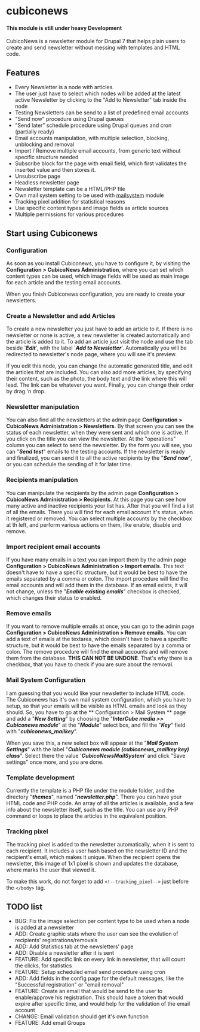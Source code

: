 # cubiconews

#### This module is still under heavy Development

CubicoNews is a newsletter module for Drupal 7 that helps plain users to create and send newsletter without messing with templates and HTML code.


## Features
* Every Newsletter is a node with articles.
* The user just have to select which nodes will be added at the latest active Newsletter by clicking to the "Add to Newsletter" tab inside the node
* Testing Newsletters can be send to a list of predefined email accounts
* "Send now" procedure using Drupal queues
* "Send later" schedule procedure using Drupal queues and cron (partially ready)
* Email accounts manipulation, with multiple selection, blocking, unblocking and removal
* Import / Remove multiple email accounts, from generic text without specific structure needed
* Subscribe block for the page with email field, which first validates the inserted value and then stores it.
* Unsubscribe page
* Headless newsletter page
* Newsletter template can be a HTML/PHP file
* Own mail system setting to be used with [mailsystem](https://www.drupal.org/project/mailsystem) module
* Tracking pixel addition for statistical reasons
* Use specific content types and image fields as article sources
* Multiple permissions for various procedures


## Start using Cubiconews
### Configuration
As soon as you install Cubiconews, you have to configure it, by visiting the **Configuration > CubicoNews Administration**, where you can set which content types can be used, which image fields will be used as main image for each article and the testing email accounts.

When you finish Cubiconews configuration, you are ready to create your newsletters.

### Create a Newsletter and add Articles
To create a new newsletter you just have to add an article to it. If there is no newsletter or none is active, a new newsletter is created automatically and the article is added to it. To add an article just visit the node and use the tab beside '**_Edit_**', with the label '**_Add to Newsletter_**'. Automatically you will be redirected to newsletter's node page, where you will see it's preview.

If you edit this node, you can change the automatic generated title, and edit the articles that are included. You can also add more articles, by specifying their content, such as the photo, the body text and the link where this will lead. The link can be whatever you want. Finally, you can change their order by drag 'n drop.

### Newsletter manipulation
You can also find all the newsletters at the admin page **Configuration > CubicoNews Administration > Newsletters**. By that screen you can see the status of each newsletter, when they were sent and which one is active. If you click on the title you can view the newsletter. At the "operations" column you can select to send the newsletter. By the form you will see, you can "**_Send test_**" emails to the testing accounts. If the newsletter is ready and finalized, you can send it to all the active recipients by the "**_Send now_**", or you can schedule the sending of it for later time.

### Recipients manipulation
You can manipulate the recipients by the admin page **Configuration > CubicoNews Administration > Recipients**. At this page you can see how many active and inactive recipients your list has. After that you will find a list of all the emails. There you will find for each email account it's status, when it registered or removed. You can select multiple accounts by the checkbox at th left, and perform various actions on them, like enable, disable and remove.

### Import recipient email accounts
If you have many emails in a text you can import them by the admin page **Configuration > CubicoNews Administration > Import emails**. This text doesn't have to have a specific structure, but it would be best to have the emails separated by a comma or colon. The import procedure will find the email accounts and will add them in the database. If an email exists, it will not change, unless the "**_Enable existing emails_**" checkbox is checked, which changes their status to enabled.

### Remove emails
If you want to remove multiple emails at once, you can go to the admin page **Configuration > CubicoNews Administration > Remove emails**. You can add a text of emails at the textarea, which doesn't have to have a specific structure, but it would be best to have the emails separated by a comma or colon. The remove procedure will find the email accounts and will remove them from the database. **THIS CAN NOT BE UNDONE**. That's why there is a checkbox, that you have to check if you are sure about the removal.

### Mail System Configuration
I am guessing that you would like your newsletter to include HTML code. The Cubiconews has it's own mail system configuration, which you have to setup, so that your emails will be visible as HTML emails and look as they should. So, you have to go at the ** Configuration > Mail System ** page and add a "**_New Setting_**" by choosing the "**_InterCube media >> Cubiconews module_**" at the "**_Module_**" select box, and fill the "**_Key_**" field with "**_cubiconews_mailkey_**".

When you save this, a new select box will appear at the "**_Mail System Settings_**" with the label "**_Cubiconews module (cubiconews_mailkey key) class_**". Select there the value '**_CubicoNewsMailSystem_**' and click "Save settings" once more, and you are done.

### Template development
Currently the template is a PHP file under the module folder, and the directory "**_themes_**", named "**_newsletter.php_**". There you can have your HTML code and PHP code. An array of all the articles is available, and a few info about the newsletter itself, such as the title. You can use any PHP command or loops to place the articles in the equivalent position.

### Tracking pixel
The tracking pixel is added to the newsletter automatically, when it is sent to each recipient. It includes a user hash based on the newsletter ID and the recipient's email, which makes it unique. When the recipient opens the newsletter, this image of 1x1 pixel is shown and updates the database, where marks the user that viewed it.

To make this work, do not forget to add `<!--tracking_pixel-->` just before the `</body>` tag.


## TODO list
* BUG: Fix the image selection per content type to be used when a node is added at a newsletter
* ADD: Create graphic stats where the user can see the evolution of recipients' registrations/removals
* ADD: Add Statistics tab at the newsletters' page
* ADD: Disable a newsletter after it is sent
* FEATURE: Add specific link on every link in newsletter, that will count the clicks, for statistics
* FEATURE: Setup scheduled email send procedure using cron
* ADD: Add fields in the config page for the default messages, like the "Successful registration" or "email removal"
* FEATURE: Create an email that would be send to the user to enable/approve his registration. This should have a token that would expire after specific time, and would help for the validation of the email account
* CHANGE: Email validation should get it's own function
* FEATURE: Add email Groups
